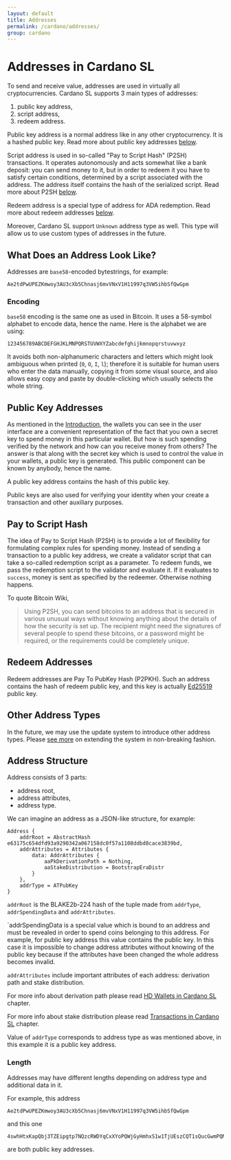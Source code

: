 ```yaml
---
layout: default
title: Addresses
permalink: /cardano/addresses/
group: cardano
---
```

<!-- Reviewed at a6a1cdf72c7e167a13f500c0679c01fe4cfa0ca8 -->

# Addresses in Cardano SL

To send and receive value, addresses are used in virtually all cryptocurrencies.
Cardano SL supports 3 main types of addresses:

1.  public key address,
2.  script address,
3.  redeem address.

Public key address is a normal address like in any other cryptocurrency. It is
a hashed public key. Read more about public key addresses [below](#public-key-addresses).

Script address is used in so-called "Pay to Script Hash" (P2SH) transactions.
It operates autonomously and acts somewhat like a bank deposit: you can send
money to it, but in order to redeem it you have to satisfy certain conditions,
determined by a script associated with the address. The address itself contains
the hash of the serialized script. Read more about P2SH [below](#pay-to-script-hash).

Redeem address is a special type of address for ADA redemption. Read more about redeem
addresses [below](#redeem-addresses).

Moreover, Cardano SL support `Unknown` address type as well. This type will allow us to use
custom types of addresses in the future.

## What Does an Address Look Like?

Addresses are `base58`-encoded bytestrings, for example:

```
Ae2tdPwUPEZKmwoy3AU3cXb5Chnasj6mvVNxV1H11997q3VW5ihbSfQwGpm
```

### Encoding

`base58` encoding is the same one as used in Bitcoin. It uses a 58-symbol alphabet
to encode data, hence the name. Here is the alphabet we are using:

```
123456789ABCDEFGHJKLMNPQRSTUVWXYZabcdefghijkmnopqrstuvwxyz
```

It avoids both non-alphanumeric characters and letters which might look
ambiguous when printed (`0`, `O`, `I`, `l`); therefore it is suitable for human
users who enter the data manually, copying it from some visual source, and also
allows easy copy and paste by double-clicking which usually selects the whole
string.

## Public Key Addresses

As mentioned in the [Introduction](/introduction/#you-own-your-money), the wallets
you can see in the user interface are a convenient representation of the fact that
you own a secret key to spend money in this particular wallet. But how is such
spending verified by the network and how can you receive money from others? The
answer is that along with the secret key which is used to control the value in
your wallets, a public key is generated. This public component can be known by
anybody, hence the name.

A public key address contains the hash of this public key.

Public keys are also used for verifying your identity when your create a
transaction and other auxiliary purposes.

## Pay to Script Hash

The idea of Pay to Script Hash (P2SH) is to provide a lot of flexibility for
formulating complex rules for spending money. Instead of sending a transaction
to a public key address, we create a validator script that can take a so-called
redemption script as a parameter. To redeem funds, we pass the redemption script
to the validator and evaluate it. If it evaluates to `success`, money is sent as
specified by the redeemer. Otherwise nothing happens.

To quote Bitcoin Wiki,

> Using P2SH, you can send bitcoins to an address that is secured in various
> unusual ways without knowing anything about the details of how the security is
> set up. The recipient might need the signatures of several people to spend
> these bitcoins, or a password might be required, or the requirements could be
> completely unique.

## Redeem Addresses

Redeem addresses are Pay To PubKey Hash (P2PKH). Such an address contains the hash
of redeem public key, and this key is actually [Ed25519](http://ed25519.cr.yp.to/)
public key.

## Other Address Types

In the future, we may use the update system to introduce other address types. Please
[see more](/cardano/update-mechanism/#soft-fork-updates) on extending the system in
non-breaking fashion.

## Address Structure

Address consists of 3 parts:

*  address root,
*  address attributes,
*  address type.

We can imagine an address as a JSON-like structure, for example:

```
Address {
    addrRoot = AbstractHash e63175c654dfd93a9290342a067158dc0f57a1108ddbd8cace3839bd,
    addrAttributes = Attributes {
        data: AddrAttributes {
            aaPkDerivationPath = Nothing,
            aaStakeDistribution = BootstrapEraDistr
        } 
    },
    addrType = ATPubKey
}
```

`addrRoot` is the BLAKE2b-224 hash of the tuple made from `addrType`, `addrSpendingData` and `addrAttributes`.

`addrSpendingData is a special value which is bound to an address and must be revealed in order to spend coins belonging to
this address. For example, for public key address this value contains the public key. In this case it is impossible to change
address attributes without knowing of the public key because if the attributes have been changed the whole address becomes
invalid.

`addrAttributes` include important attributes of each address: derivation path and stake distribution.

For more info about derivation path please read [HD Wallets in Cardano SL](https://cardanodocs.com/technical/hd-wallets/) chapter.

For more info about stake distribution please read [Transactions in Cardano SL](https://cardanodocs.com/cardano/transactions/#stake-distribution)
chapter.

Value of `addrType` corresponds to address type as was mentioned above, in this example it is a public key address.

### Length

Addresses may have different lengths depending on address type and additional data in it.

For example, this address

```
Ae2tdPwUPEZKmwoy3AU3cXb5Chnasj6mvVNxV1H11997q3VW5ihbSfQwGpm
```

and this one

```
4swhHtxKapQbj3TZEipgtp7NQzcRWDYqCxXYoPQWjGyHmhxS1w1TjUEszCQT1sQucGwmPQMYdv1FYs3d51KgoubviPBf
```

are both public key addresses.
